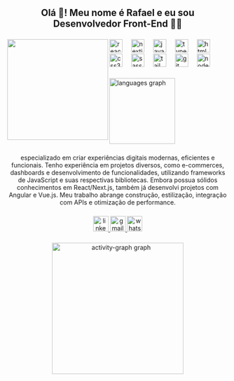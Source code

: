 <h2 align="center">Olá 👋! Meu nome é Rafael e eu sou Desenvolvedor Front-End 👨‍💻</h2>

###

<img align="left" height="230" src="https://designerapp.officeapps.live.com/designerapp/document.ashx?path=/bec5df19-85ed-44d7-a23d-7e3204c50f9d/DallEGeneratedImages/dalle-617e498f-45de-489e-bd48-25ba998242d20251658599237057877600.jpg&dcHint=BrazilSouth&fileToken=043f4a83-936e-4338-ac7a-e8ad6e200ac4"  />

###

<div align="left">
  <img src="https://cdn.jsdelivr.net/gh/devicons/devicon/icons/react/react-original.svg" height="30" alt="react logo"  />
  <img width="12" />
  <img src="https://cdn.jsdelivr.net/gh/devicons/devicon/icons/nextjs/nextjs-original.svg" height="30" alt="nextjs logo"  />
  <img width="12" />
  <img src="https://cdn.jsdelivr.net/gh/devicons/devicon/icons/javascript/javascript-original.svg" height="30" alt="javascript logo"  />
  <img width="12" />
  <img src="https://cdn.jsdelivr.net/gh/devicons/devicon/icons/typescript/typescript-original.svg" height="30" alt="typescript logo"  />
  <img width="12" />
  <img src="https://cdn.jsdelivr.net/gh/devicons/devicon/icons/html5/html5-original.svg" height="30" alt="html5 logo"  />
  <img width="12" />
  <img src="https://cdn.jsdelivr.net/gh/devicons/devicon/icons/css3/css3-original.svg" height="30" alt="css3 logo"  />
  <img width="12" />
  <img src="https://cdn.jsdelivr.net/gh/devicons/devicon/icons/sass/sass-original.svg" height="30" alt="sass logo"  />
  <img width="12" />
  <img src="https://cdn.jsdelivr.net/gh/devicons/devicon/icons/tailwindcss/tailwindcss-original-wordmark.svg" height="30" alt="tailwindcss logo"  />
  <img width="12" />
  <img src="https://cdn.jsdelivr.net/gh/devicons/devicon/icons/git/git-original.svg" height="30" alt="git logo"  />
  <img width="12" />
  <img src="https://cdn.jsdelivr.net/gh/devicons/devicon/icons/nodejs/nodejs-original.svg" height="30" alt="nodejs logo"  />
</div>

###

<div align="left">
  <img src="https://github-readme-stats.vercel.app/api/top-langs?username=rafaelraatz&locale=en&hide_title=false&layout=compact&card_width=320&langs_count=5&theme=dracula&hide_border=false&order=2" height="150" alt="languages graph"  />
</div>

###

<p align="center">especializado em criar experiências digitais modernas, eficientes e funcionais. Tenho experiência em projetos diversos, como e-commerces, dashboards e desenvolvimento de funcionalidades, utilizando frameworks de JavaScript e suas respectivas bibliotecas. Embora possua sólidos conhecimentos em React/Next.js, também já desenvolvi projetos com Angular e Vue.js. Meu trabalho abrange construção, estilização, integração com APIs e otimização de performance.</p>

###

<div align="center">
  <a href="https://www.linkedin.com/in/rafaelraatz/" target="_blank">
    <img src="https://img.shields.io/static/v1?message=LinkedIn&logo=linkedin&label=&color=0077B5&logoColor=white&labelColor=&style=for-the-badge" height="35" alt="linkedin logo"  />
  </a>
  <a href="mailto:raatzrafael@gmail.com?subject=Contato&body=Olá, quero falar com você!" target="_blank">
    <img src="https://img.shields.io/static/v1?message=Gmail&logo=gmail&label=&color=D14836&logoColor=white&labelColor=&style=for-the-badge" height="35" alt="gmail logo"  />
  </a>
  <a href="https://wa.me/5511954499675" target="_blank">
    <img src="https://img.shields.io/static/v1?message=Whatsapp&logo=whatsapp&label=&color=25D366&logoColor=white&labelColor=&style=for-the-badge" height="35" alt="whatsapp logo"  />
  </a>
</div>

###

<div align="center">
  <img src="https://github-readme-activity-graph.vercel.app/graph?username=rafaelraatz&radius=16&theme=react&area=true&order=5" height="300" alt="activity-graph graph"  />
</div>

###
